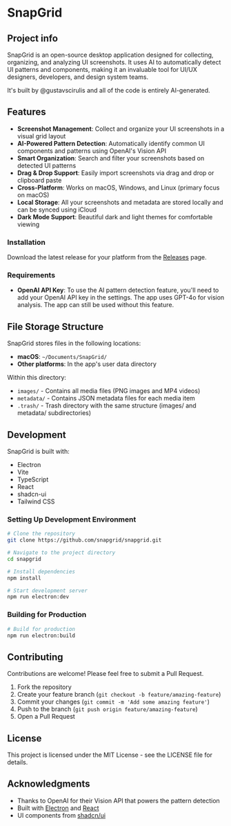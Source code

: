 # SnapGrid

## Project info

SnapGrid is an open-source desktop application designed for collecting, organizing, and analyzing UI screenshots. It uses AI to automatically detect UI patterns and components, making it an invaluable tool for UI/UX designers, developers, and design system teams.

It's built by @gustavscirulis and all of the code is entirely AI-generated.

## Features

- **Screenshot Management**: Collect and organize your UI screenshots in a visual grid layout
- **AI-Powered Pattern Detection**: Automatically identify common UI components and patterns using OpenAI's Vision API
- **Smart Organization**: Search and filter your screenshots based on detected UI patterns
- **Drag & Drop Support**: Easily import screenshots via drag and drop or clipboard paste
- **Cross-Platform**: Works on macOS, Windows, and Linux (primary focus on macOS)
- **Local Storage**: All your screenshots and metadata are stored locally and can be synced using iCloud
- **Dark Mode Support**: Beautiful dark and light themes for comfortable viewing

### Installation

Download the latest release for your platform from the [Releases](https://github.com/snapgrid/snapgrid/releases) page.

### Requirements

- **OpenAI API Key**: To use the AI pattern detection feature, you'll need to add your OpenAI API key in the settings. The app uses GPT-4o for vision analysis. The app can still be used without this feature.


## File Storage Structure

SnapGrid stores files in the following locations:

- **macOS**: `~/Documents/SnapGrid/`
- **Other platforms**: In the app's user data directory

Within this directory:
- `images/` - Contains all media files (PNG images and MP4 videos)
- `metadata/` - Contains JSON metadata files for each media item
- `.trash/` - Trash directory with the same structure (images/ and metadata/ subdirectories)

## Development

SnapGrid is built with:

- Electron
- Vite
- TypeScript
- React
- shadcn-ui
- Tailwind CSS

### Setting Up Development Environment

```sh
# Clone the repository
git clone https://github.com/snapgrid/snapgrid.git

# Navigate to the project directory
cd snapgrid

# Install dependencies
npm install

# Start development server
npm run electron:dev
```

### Building for Production

```sh
# Build for production
npm run electron:build
```

## Contributing

Contributions are welcome! Please feel free to submit a Pull Request.

1. Fork the repository
2. Create your feature branch (`git checkout -b feature/amazing-feature`)
3. Commit your changes (`git commit -m 'Add some amazing feature'`)
4. Push to the branch (`git push origin feature/amazing-feature`)
5. Open a Pull Request

## License

This project is licensed under the MIT License - see the LICENSE file for details.

## Acknowledgments

- Thanks to OpenAI for their Vision API that powers the pattern detection
- Built with [Electron](https://www.electronjs.org/) and [React](https://reactjs.org/)
- UI components from [shadcn/ui](https://ui.shadcn.com/)
